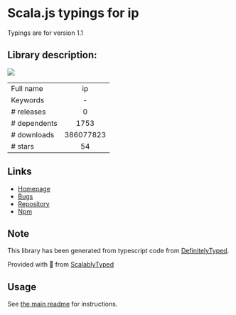 
# Scala.js typings for ip

Typings are for version 1.1

## Library description:
[![](https://badge.fury.io/js/ip.svg)](https://www.npmjs.com/package/ip)

|                    |                 |
| ------------------ | :-------------: |
| Full name          | ip |
| Keywords           | - |
| # releases         | 0 |
| # dependents       | 1753 |
| # downloads        | 386077823 |
| # stars            | 54 |

## Links
- [Homepage](https://github.com/indutny/node-ip)
- [Bugs](https://github.com/indutny/node-ip/issues)
- [Repository](https://github.com/indutny/node-ip)
- [Npm](https://www.npmjs.com/package/ip)
    


## Note
This library has been generated from typescript code from [DefinitelyTyped](https://definitelytyped.org).

Provided with :purple_heart: from [ScalablyTyped](https://github.com/oyvindberg/ScalablyTyped)

## Usage
See [the main readme](../../readme.md) for instructions.


